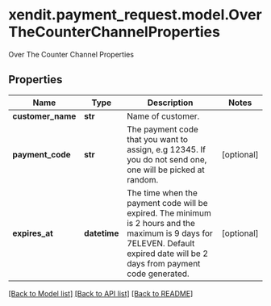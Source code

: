 # xendit.payment_request.model.OverTheCounterChannelProperties

Over The Counter Channel Properties

## Properties
| Name | Type | Description | Notes |
| ------------ | ------------- | ------------- | ------------- |
| **customer_name** | **str** | Name of customer. |  |
| **payment_code** | **str** | The payment code that you want to assign, e.g 12345. If you do not send one, one will be picked at random. | [optional]  |
| **expires_at** | **datetime** | The time when the payment code will be expired. The minimum is 2 hours and the maximum is 9 days for 7ELEVEN. Default expired date will be 2 days from payment code generated. | [optional]  |


[[Back to Model list]](../README.md#documentation-for-models) [[Back to API list]](../README.md#documentation-for-api-endpoints) [[Back to README]](../README.md)


